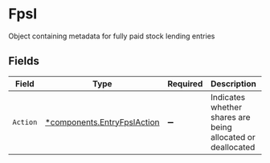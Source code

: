 # Fpsl

Object containing metadata for fully paid stock lending entries


## Fields

| Field                                                                     | Type                                                                      | Required                                                                  | Description                                                               | Example                                                                   |
| ------------------------------------------------------------------------- | ------------------------------------------------------------------------- | ------------------------------------------------------------------------- | ------------------------------------------------------------------------- | ------------------------------------------------------------------------- |
| `Action`                                                                  | [*components.EntryFpslAction](../../models/components/entryfpslaction.md) | :heavy_minus_sign:                                                        | Indicates whether shares are being allocated or deallocated               | ALLOCATE                                                                  |